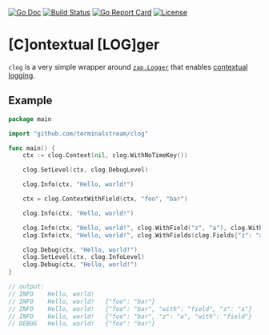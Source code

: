 [![Go Doc](https://img.shields.io/badge/godoc-reference-blue.svg?style=flat-square)](http://godoc.org/github.com/terminalstream/clog)
[![Build Status](https://github.com/terminalstream/clog/actions/workflows/ci.yaml/badge.svg)](https://github.com/terminalstream/strum/actions/workflows/ci.yaml?query=branch%3Amain)
[![Go Report Card](https://goreportcard.com/badge/github.com/terminalstream/clog?style=flat-square)](https://goreportcard.com/report/github.com/terminalstream/clog)
[![License](https://img.shields.io/badge/License-Apache%202.0-blue.svg)](https://raw.githubusercontent.com/terminalstream/clog/main/LICENSE)

# [C]ontextual [LOG]ger

`clog` is a very simple wrapper around [`zap.Logger`](https://github.com/uber-go/zap) that
enables [contextual logging](https://github.com/kubernetes/enhancements/blob/master/keps/sig-instrumentation/3077-contextual-logging/README.md).

## Example

```go
package main

import "github.com/terminalstream/clog"

func main() {
	ctx := clog.Context(nil, clog.WithNoTimeKey())

	clog.SetLevel(ctx, clog.DebugLevel)

	clog.Info(ctx, "Hello, world!")

	ctx = clog.ContextWithField(ctx, "foo", "bar")

	clog.Info(ctx, "Hello, world!")

	clog.Info(ctx, "Hello, world!", clog.WithField("z", "a"), clog.WithField("with", "field"))
	clog.Info(ctx, "Hello, world!", clog.WithFields(clog.Fields{"z": "a", "with": "field"}))

	clog.Debug(ctx, "Hello, world!")
	clog.SetLevel(ctx, clog.InfoLevel)
	clog.Debug(ctx, "Hello, world!")
}

// output:
// INFO    Hello, world!
// INFO    Hello, world!   {"foo": "bar"}
// INFO    Hello, world!   {"foo": "bar", "with": "field", "z": "a"}
// INFO    Hello, world!   {"foo": "bar", "z": "a", "with": "field"}
// DEBUG   Hello, world!   {"foo": "bar"}
```
